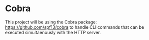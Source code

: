 # Cobra
This project will be using the Cobra package: https://github.com/spf13/cobra to handle CLI commands that
can be executed simultaenously with the HTTP server.